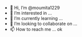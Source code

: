 - 👋 Hi, I’m @moumita1229
- 👀 I’m interested in ...
- 🌱 I’m currently learning ...
- 💞️ I’m looking to collaborate on ...
- 📫 How to reach me ... ok

<!---
moumita1229/moumita1229 is a ✨ special ✨ repository because its `README.md` (this file) appears on your GitHub profile.
You can click the Preview link to take a look at your changes.
--->
